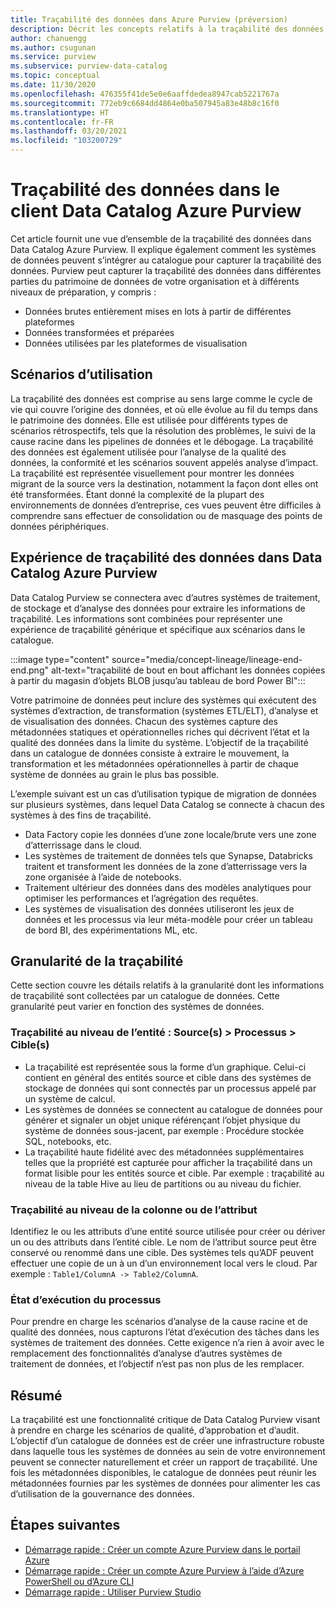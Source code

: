 ```yaml
---
title: Traçabilité des données dans Azure Purview (préversion)
description: Décrit les concepts relatifs à la traçabilité des données.
author: chanuengg
ms.author: csugunan
ms.service: purview
ms.subservice: purview-data-catalog
ms.topic: conceptual
ms.date: 11/30/2020
ms.openlocfilehash: 476355f41de5e0e6aaffdedea8947cab5221767a
ms.sourcegitcommit: 772eb9c6684dd4864e0ba507945a83e48b8c16f0
ms.translationtype: HT
ms.contentlocale: fr-FR
ms.lasthandoff: 03/20/2021
ms.locfileid: "103200729"
---
```

# <a name="data-lineage-in-azure-purview-data-catalog-client"></a>Traçabilité des données dans le client Data Catalog Azure Purview

Cet article fournit une vue d’ensemble de la traçabilité des données dans Data Catalog Azure Purview. Il explique également comment les systèmes de données peuvent s’intégrer au catalogue pour capturer la traçabilité des données. Purview peut capturer la traçabilité des données dans différentes parties du patrimoine de données de votre organisation et à différents niveaux de préparation, y compris :

- Données brutes entièrement mises en lots à partir de différentes plateformes
- Données transformées et préparées
- Données utilisées par les plateformes de visualisation

## <a name="use-cases"></a>Scénarios d’utilisation

La traçabilité des données est comprise au sens large comme le cycle de vie qui couvre l’origine des données, et où elle évolue au fil du temps dans le patrimoine des données. Elle est utilisée pour différents types de scénarios rétrospectifs, tels que la résolution des problèmes, le suivi de la cause racine dans les pipelines de données et le débogage. La traçabilité des données est également utilisée pour l’analyse de la qualité des données, la conformité et les scénarios souvent appelés analyse d’impact. La traçabilité est représentée visuellement pour montrer les données migrant de la source vers la destination, notamment la façon dont elles ont été transformées. Étant donné la complexité de la plupart des environnements de données d’entreprise, ces vues peuvent être difficiles à comprendre sans effectuer de consolidation ou de masquage des points de données périphériques.

## <a name="lineage-experience-in-azure-purview-data-catalog"></a>Expérience de traçabilité des données dans Data Catalog Azure Purview

Data Catalog Purview se connectera avec d’autres systèmes de traitement, de stockage et d’analyse des données pour extraire les informations de traçabilité. Les informations sont combinées pour représenter une expérience de traçabilité générique et spécifique aux scénarios dans le catalogue.

:::image type="content" source="media/concept-lineage/lineage-end-end.png" alt-text="traçabilité de bout en bout affichant les données copiées à partir du magasin d’objets BLOB jusqu’au tableau de bord Power BI":::

Votre patrimoine de données peut inclure des systèmes qui exécutent des systèmes d’extraction, de transformation (systèmes ETL/ELT), d’analyse et de visualisation des données. Chacun des systèmes capture des métadonnées statiques et opérationnelles riches qui décrivent l’état et la qualité des données dans la limite du système. L’objectif de la traçabilité dans un catalogue de données consiste à extraire le mouvement, la transformation et les métadonnées opérationnelles à partir de chaque système de données au grain le plus bas possible.

L’exemple suivant est un cas d’utilisation typique de migration de données sur plusieurs systèmes, dans lequel Data Catalog se connecte à chacun des systèmes à des fins de traçabilité.

- Data Factory copie les données d’une zone locale/brute vers une zone d’atterrissage dans le cloud. 
- Les systèmes de traitement de données tels que Synapse, Databricks traitent et transforment les données de la zone d’atterrissage vers la zone organisée à l’aide de notebooks.
- Traitement ultérieur des données dans des modèles analytiques pour optimiser les performances et l’agrégation des requêtes. 
- Les systèmes de visualisation des données utiliseront les jeux de données et les processus via leur méta-modèle pour créer un tableau de bord BI, des expérimentations ML, etc.

## <a name="lineage-granularity"></a>Granularité de la traçabilité

Cette section couvre les détails relatifs à la granularité dont les informations de traçabilité sont collectées par un catalogue de données. Cette granularité peut varier en fonction des systèmes de données.

### <a name="entity-level-lineage-sources--process--targets"></a>Traçabilité au niveau de l’entité : Source(s) > Processus > Cible(s) 

- La traçabilité est représentée sous la forme d’un graphique. Celui-ci contient en général des entités source et cible dans des systèmes de stockage de données qui sont connectés par un processus appelé par un système de calcul. 
- Les systèmes de données se connectent au catalogue de données pour générer et signaler un objet unique référençant l’objet physique du système de données sous-jacent, par exemple : Procédure stockée SQL, notebooks, etc.
- La traçabilité haute fidélité avec des métadonnées supplémentaires telles que la propriété est capturée pour afficher la traçabilité dans un format lisible pour les entités source et cible. Par exemple : traçabilité au niveau de la table Hive au lieu de partitions ou au niveau du fichier.

### <a name="column-or-attribute-level-lineage"></a>Traçabilité au niveau de la colonne ou de l’attribut

Identifiez le ou les attributs d’une entité source utilisée pour créer ou dériver un ou des attributs dans l’entité cible. Le nom de l’attribut source peut être conservé ou renommé dans une cible. Des systèmes tels qu’ADF peuvent effectuer une copie de un à un d’un environnement local vers le cloud. Par exemple : `Table1/ColumnA -> Table2/ColumnA`.

### <a name="process-execution-status"></a>État d’exécution du processus

Pour prendre en charge les scénarios d’analyse de la cause racine et de qualité des données, nous capturons l’état d’exécution des tâches dans les systèmes de traitement des données. Cette exigence n’a rien à avoir avec le remplacement des fonctionnalités d’analyse d’autres systèmes de traitement de données, et l’objectif n’est pas non plus de les remplacer. 

## <a name="summary"></a>Résumé

La traçabilité est une fonctionnalité critique de Data Catalog Purview visant à prendre en charge les scénarios de qualité, d’approbation et d’audit. L’objectif d’un catalogue de données est de créer une infrastructure robuste dans laquelle tous les systèmes de données au sein de votre environnement peuvent se connecter naturellement et créer un rapport de traçabilité. Une fois les métadonnées disponibles, le catalogue de données peut réunir les métadonnées fournies par les systèmes de données pour alimenter les cas d’utilisation de la gouvernance des données.

## <a name="next-steps"></a>Étapes suivantes

* [Démarrage rapide : Créer un compte Azure Purview dans le portail Azure](create-catalog-portal.md)
* [Démarrage rapide : Créer un compte Azure Purview à l’aide d’Azure PowerShell ou d’Azure CLI](create-catalog-powershell.md)
* [Démarrage rapide : Utiliser Purview Studio](use-purview-studio.md)

